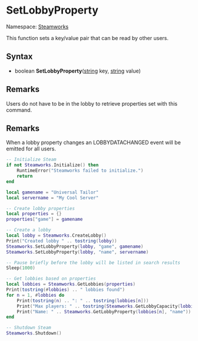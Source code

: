 # SetLobbyProperty

Namespace: [Steamworks](Steamworks.md)

This function sets a key/value pair that can be read by other users.

## Syntax

- boolean **SetLobbyProperty**([string](https://www.lua.org/manual/5.4/manual.html#6.4) key, [string](https://www.lua.org/manual/5.4/manual.html#6.4) value)

## Remarks

Users do not have to be in the lobby to retrieve properties set with this command.

## Remarks

When a lobby property changes an LOBBYDATACHANGED event will be emitted for all users.

```lua
-- Initialize Steam
if not Steamworks.Initialize() then
    RuntimeError("Steamworks failed to initialize.")
    return
end

local gamename = "Universal Tailor"
local servername = "My Cool Server"

-- Create lobby properties
local properties = {}
properties["game"] = gamename

-- Create a lobby
local lobby = Steamworks.CreateLobby()
Print("Created lobby " .. tostring(lobby))
Steamworks.SetLobbyProperty(lobby, "game", gamename)
Steamworks.SetLobbyProperty(lobby, "name", servername)

-- Pause briefly before the lobby will be listed in search results
Sleep(1000)

-- Get lobbies based on properties
local lobbies = Steamworks.GetLobbies(properties)
Print(tostring(#lobbies) .. " lobbies found")
for n = 1, #lobbies do
    Print(tostring(n) .. ": " .. tostring(lobbies[n]))
    Print("Max players: " .. tostring(Steamworks.GetLobbyCapacity(lobbies[n])))
    Print("Name: " .. Steamworks.GetLobbyProperty(lobbies[n], "name"))
end

-- Shutdown Steam
Steamworks.Shutdown()
```
